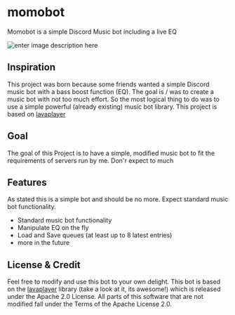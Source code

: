 # momobot
Momobot is a simple Discord Music bot including a live EQ

![enter image description here](http://cdn.bjm.hesteig.com/momobanner.png)

## Inspiration
This project was born because some friends wanted a simple Discord music bot with a bass boost function (EQ). The goal is / was to create a music bot with not too much effort. So the most logical thing to do was to use a simple powerful (already existing) music bot library. This project is based on [lavaplayer](https://github.com/sedmelluq/lavaplayer)

## Goal
The goal of this Project is to have a simple, modified music bot to fit the requirements of servers run by me. Don'r expect to much

## Features
As stated this is a simple bot and should be no more. Expect standard music bot functionality. 

- Standard music bot functionality 
- Manipulate EQ on the fly
- Load and Save queues (at least up to 8 latest entries)
- more in the future


## License & Credit
Feel free to modify and use this bot to your own delight. This bot is based on the [lavaplayer](https://github.com/sedmelluq/lavaplayer) library (take a look at it, its awesome!) which is released under the Apache 2.0 License. All parts of this software that are not modified fall under the Terms of the Apache License 2.0.
